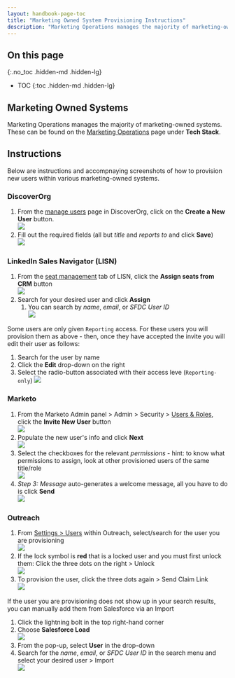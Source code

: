 ```yaml
---
layout: handbook-page-toc
title: "Marketing Owned System Provisioning Instructions"
description: "Marketing Operations manages the majority of marketing-owned systems."
---
```


## On this page
{:.no_toc .hidden-md .hidden-lg}

- TOC
{:toc .hidden-md .hidden-lg}

## Marketing Owned Systems

Marketing Operations manages the majority of marketing-owned systems. These can be found on the [Marketing Operations](/handbook/marketing/marketing-operations/) page under **Tech Stack**.   

## Instructions
Below are instructions and accompnaying screenshots of how to provision new users within various marketing-owned systems.   

### DiscoverOrg
1. From the [manage users](https://go.discoverydb.com/eui/#/users) page in DiscoverOrg, click on the **Create a New User** button.    
     ![](/images/handbook/marketing/DiscoverOrg-ManageUser.png)
1. Fill out the required fields (all but *title* and *reports to* and click **Save**)    
     ![](/images/handbook/marketing/DiscoverOrg-AddNewUser.png)


### LinkedIn Sales Navigator (LISN)
1. From the [seat management](https://www.linkedin.com/sales/admin/seats?trk=d_sales2_nav_admin) tab of LISN, click the **Assign seats from CRM** button   
     ![](/images/handbook/marketing/LISN-SeatManagement.png)
1. Search for your desired user and click **Assign**    
     1. You can search by *name*, *email*, or *SFDC User ID*   
     ![](/images/handbook/marketing/LISN-User-Search.png)

Some users are only given `Reporting` access. For these users you will provision them as above - then, once they have accepted the invite you will edit their user as follows: 
1. Search for the user by name
1. Click the **Edit** drop-down on the right
1. Select the radio-button associated with their access leve (`Reporting-only`)
     ![](/images/handbook/marketing/LISN-User-EditAccess.png)


### Marketo
1. From the Marketo Admin panel > Admin > Security > [Users & Roles](https://page.gitlab.com/#UR0A1), click the **Invite New User** button   
     ![](/images/handbook/marketing/Marketo-UsersAndRoles.png)
1. Populate the new user's info and click **Next**   
     ![](/images/handbook/marketing/Marketo-User-InviteNewUser.png)
1. Select the checkboxes for the relevant *permissions* - hint: to know what permissions to assign, look at other provisioned users of the same title/role   
     ![](/images/handbook/marketing/Marketo-User-Permissions.png)
1. *Step 3: Message* auto-generates a welcome message, all you have to do is click **Send**   
     ![](/images/handbook/marketing/Marketo-User-Message.png)


### Outreach
1. From [Settings > Users](https://app1a.outreach.io/users?direction=asc&order=first_name) within Outreach, select/search for the user you are provisioning   
     ![](/images/handbook/marketing/Outreach-Settings-Users.png)   
1. If the lock symbol is **red** that is a locked user and you must first unlock them: Click the three dots on the right > Unlock   
     ![](/images/handbook/marketing/Outreach-User-Unlock.png)   
1. To provision the user, click the three dots again > Send Claim Link   
     ![](/images/handbook/marketing/Outreach-User-SendClaimLink)   

If the user you are provisioning does not show up in your search results, you can manually add them from Salesforce via an Import      
1. Click the lightning bolt in the top right-hand corner    
1. Choose **Salesforce Load**   
     ![](/images/handbook/marketing/Outreach-User-SFDC-Import.png)
1. From the pop-up, select **User** in the drop-down
1. Search for the *name*, *email*, or *SFDC User ID* in the search menu and select your desired user > Import    
     ![](/images/handbook/marketing/Outreach-User-SFDC-Import-User.png)
